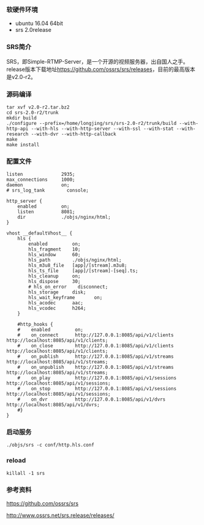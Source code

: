 ### 软硬件环境

* ubuntu 16.04 64bit
* srs 2.0release

### SRS简介

SRS，即Simple-RTMP-Server，是一个开源的视频服务器，出自国人之手。release版本下载地址<https://github.com/ossrs/srs/releases>，目前的最高版本是v2.0-r2。

### 源码编译

```
tar xvf v2.0-r2.tar.bz2
cd srs-2.0-r2/trunk
mkdir build
./configure --prefix=/home/longjing/srs/srs-2.0-r2/trunk/build --with-http-api --with-hls --with-http-server --with-ssl --with-stat --with-research --with-dvr --with-http-callback
make 
make install
```

### 配置文件

```
listen              2935;
max_connections     1000;
daemon              on;
# srs_log_tank        console;

http_server {
    enabled         on;
    listen          8081;
    dir             ./objs/nginx/html;
}

vhost __defaultVhost__ {
    hls {
        enabled         on;
        hls_fragment    10;
        hls_window      60;
        hls_path        ./objs/nginx/html;
        hls_m3u8_file   [app]/[stream].m3u8;
        hls_ts_file     [app]/[stream]-[seq].ts;
        hls_cleanup     on;
        hls_dispose     30;
        # hls_on_error    disconnect;
        hls_storage     disk;
        hls_wait_keyframe       on;
        hls_acodec      aac;
        hls_vcodec      h264;
    }

    #http_hooks {
    #    enabled         on;
    #    on_connect      http://127.0.0.1:8085/api/v1/clients http://localhost:8085/api/v1/clients;
    #    on_close        http://127.0.0.1:8085/api/v1/clients http://localhost:8085/api/v1/clients;
    #    on_publish      http://127.0.0.1:8085/api/v1/streams http://localhost:8085/api/v1/streams;
    #    on_unpublish    http://127.0.0.1:8085/api/v1/streams http://localhost:8085/api/v1/streams;
    #    on_play         http://127.0.0.1:8085/api/v1/sessions http://localhost:8085/api/v1/sessions;
    #    on_stop         http://127.0.0.1:8085/api/v1/sessions http://localhost:8085/api/v1/sessions;
    #    on_dvr          http://127.0.0.1:8085/api/v1/dvrs http://localhost:8085/api/v1/dvrs;
    #}
}
```

### 启动服务

```
./objs/srs -c conf/http.hls.conf
```

### reload

```
killall -1 srs
```
### 参考资料

<https://github.com/ossrs/srs>

<http://www.ossrs.net/srs.release/releases/>